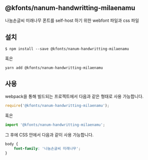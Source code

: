 
@kfonts/nanum-handwritting-milaenamu
---------------------

나눔손글씨 미래나무 폰트를 self-host 하기 위한 webfont 파일과 css 파일

설치
----

```
$ npm install --save @kfonts/nanum-handwritting-milaenamu
```

혹은

```
yarn add @kfonts/nanum-handwritting-milaenamu
```

사용
----

webpack을 통해 빌드되는 프로젝트에서 다음과 같은 형태로 사용 가능합니다.

```js
require('@kfonts/nanum-handwritting-milaenamu');
```

혹은

```js
import '@kfonts/nanum-handwritting-milaenamu';
```

그 후에 CSS 안에서 다음과 같이 사용 가능합니다.

```css
body {
    font-family: '나눔손글씨 미래나무';
}
```
